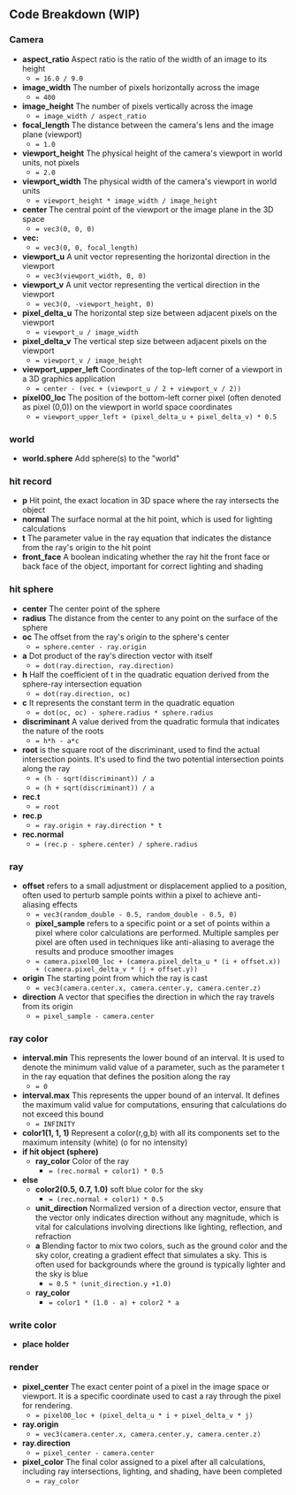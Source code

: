 ## Code Breakdown (WIP)

### Camera
- **aspect_ratio** Aspect ratio is the ratio of the width of an image to its height
  - `= 16.0 / 9.0`
- **image_width** The number of pixels horizontally across the image
  - `= 400`
- **image_height** The number of pixels vertically across the image
  - `= image_width / aspect_ratio`
- **focal_length** The distance between the camera's lens and the image plane (viewport)
  - `= 1.0`
- **viewport_height** The physical height of the camera's viewport in world units, not pixels
  - `= 2.0`
- **viewport_width** The physical width of the camera's viewport in world units
  - `= viewport_height * image_width / image_height`
- **center** The central point of the viewport or the image plane in the 3D space
  - `= vec3(0, 0, 0)`
- **vec:**
  - `= vec3(0, 0, focal_length)`
- **viewport_u** A unit vector representing the horizontal direction in the viewport
  - `= vec3(viewport_width, 0, 0)`
- **viewport_v** A unit vector representing the vertical direction in the viewport
  - `= vec3(0, -viewport_height, 0)`
- **pixel_delta_u** The horizontal step size between adjacent pixels on the viewport
  - `= viewport_u / image_width`
- **pixel_delta_v** The vertical step size between adjacent pixels on the viewport
  - `= viewport_v / image_height`
- **viewport_upper_left** Coordinates of the top-left corner of a viewport in a 3D graphics application
  - `= center - (vec + (viewport_u / 2 + viewport_v / 2))`
- **pixel00_loc** The position of the bottom-left corner pixel (often denoted as pixel (0,0)) on the viewport in world space coordinates
  - `= viewport_upper_left + (pixel_delta_u + pixel_delta_v) * 0.5`

### world
- **world.sphere** Add sphere(s) to the "world"

### hit record
- **p** Hit point, the exact location in 3D space where the ray intersects the object
- **normal** The surface normal at the hit point, which is used for lighting calculations
- **t** The parameter value in the ray equation that indicates the distance from the ray's origin to the hit point
- **front_face** A boolean indicating whether the ray hit the front face or back face of the object, important for correct lighting and shading

### hit sphere
- **center** The center point of the sphere
- **radius** The distance from the center to any point on the surface of the sphere
- **oc** The offset from the ray's origin to the sphere's center
  - `= sphere.center - ray.origin`
- **a** Dot product of the ray's direction vector with itself
  - `= dot(ray.direction, ray.direction)`
- **h** Half the coefficient of t in the quadratic equation derived from the sphere-ray intersection equation
  - `= dot(ray.direction, oc)`
- **c** It represents the constant term in the quadratic equation
  - `= dot(oc, oc) - sphere.radius * sphere.radius` 
- **discriminant** A value derived from the quadratic formula that indicates the nature of the roots
  - `= h*h - a*c`
- **root** is the square root of the discriminant, used to find the actual intersection points. It's used to find the two potential intersection points along the ray
  - `= (h - sqrt(discriminant)) / a`
  - `= (h + sqrt(discriminant)) / a`
- **rec.t**
  - `= root`
- **rec.p**
  - `= ray.origin + ray.direction * t`
- **rec.normal**
  - `= (rec.p - sphere.center) / sphere.radius`

### ray
- **offset** refers to a small adjustment or displacement applied to a position, often used to perturb sample points within a pixel to achieve anti-aliasing effects
  - `= vec3(random_double - 0.5, random_double - 0.5, 0)`
  - **pixel_sample** refers to a specific point or a set of points within a pixel where color calculations are performed. Multiple samples per pixel are often used in techniques like anti-aliasing to average the results and produce smoother images
  - `= camera.pixel00_loc + (camera.pixel_delta_u * (i + offset.x)) + (camera.pixel_delta_v * (j + offset.y))`
- **origin** The starting point from which the ray is cast
  - `= vec3(camera.center.x, camera.center.y, camera.center.z)`
- **direction** A vector that specifies the direction in which the ray travels from its origin
  - `= pixel_sample - camera.center`

### ray color
- **interval.min** This represents the lower bound of an interval. It is used to denote the minimum valid value of a parameter, such as the parameter t in the ray equation that defines the position along the ray
  - `= 0`
- **interval.max** This represents the upper bound of an interval. It defines the maximum valid value for computations, ensuring that calculations do not exceed this bound
  - `= INFINITY`
- **color1(1, 1, 1)** Represent a color(r,g,b) with all its components set to the maximum intensity (white) (o for no intensity)
- **if hit object (sphere)**
  - **ray_color** Color of the ray
    - `= (rec.normal + color1) * 0.5`
- **else**
  - **color2(0.5, 0.7, 1.0)** soft blue color for the sky
    - `= (rec.normal + color1) * 0.5`
  - **unit_direction** Normalized version of a direction vector, ensure that the vector only indicates direction without any magnitude, which is vital for calculations involving directions like lighting, reflection, and refraction
  - **a** Blending factor to mix two colors, such as the ground color and the sky color, creating a gradient effect that simulates a sky. This is often used for backgrounds where the ground is typically lighter and the sky is blue
    - `= 0.5 * (unit_direction.y +1.0)`
  - **ray_color**
    - `= color1 * (1.0 - a) + color2 * a`

### write color
- **place holder**

### render
- **pixel_center** The exact center point of a pixel in the image space or viewport. It is a specific coordinate used to cast a ray through the pixel for rendering.
  - `= pixel00_loc + (pixel_delta_u * i + pixel_delta_v * j)`
- **ray.origin**
  - `= vec3(camera.center.x, camera.center.y, camera.center.z)`
- **ray.direction** 
  - `= pixel_center - camera.center`
- **pixel_color** The final color assigned to a pixel after all calculations, including ray intersections, lighting, and shading, have been completed
  - `= ray_color`
